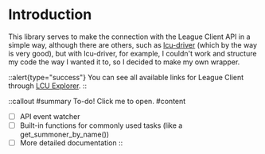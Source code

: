# Introduction
This library serves to make the connection with the League Client API in a simple way, although there are others, such as [lcu-driver](https://github.com/sousa-andre/lcu-driver) (which by the way is very good), but with lcu-driver, for example, I couldn't work and structure my code the way I wanted it to, so I decided to make my own wrapper.

::alert{type="success"}
You can see all available links for League Client through [LCU Explorer](https://github.com/HextechDocs/lcu-explorer).
::

::callout
#summary
To-do! Click me to open.
#content
- [ ]  API event watcher
- [ ]  Built-in functions for commonly used tasks (like a get_summoner_by_name())
- [ ]  More detailed documentation
::
